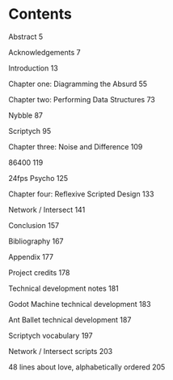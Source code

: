 Contents
========

Abstract 5

Acknowledgements 7

Introduction 13

Chapter one: Diagramming the Absurd 55

Chapter two: Performing Data Structures 73

Nybble 87

Scriptych 95

Chapter three: Noise and Difference 109

86400 119

24fps Psycho 125

Chapter four: Reflexive Scripted Design 133

Network / Intersect 141

Conclusion 157

Bibliography 167

Appendix 177

Project credits 178

Technical development notes 181

Godot Machine technical development 183

Ant Ballet technical development 187

Scriptych vocabulary 197

Network / Intersect scripts 203

48 lines about love, alphabetically ordered 205

